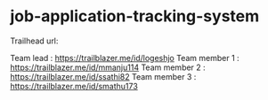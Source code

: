 # job-application-tracking-system

Trailhead url:

Team lead : https://trailblazer.me/id/logeshjo
Team member 1 : https://trailblazer.me/id/mmanju114
Team member 2 : https://trailblazer.me/id/ssathi82
Team member 3 : https://trailblazer.me/id/smathu173
